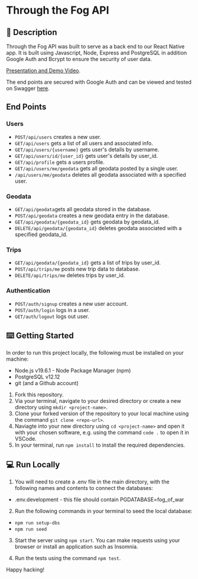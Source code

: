 # Through the Fog API

## 📝 Description

Through the Fog API was built to serve as a back end to our React Native app. It is built using Javascript, Node, Express and PostgreSQL in addition Google Auth and Bcrypt to ensure the security of user data. 

[Presentation and Demo Video](https://user-images.githubusercontent.com/23381975/229468456-36d01223-2820-46d6-86a5-441aef5a1640.mp4).

The end points are secured with Google Auth and can be viewed and tested on Swagger [here](https://fog-of-war-auth.onrender.com/api-docs/). 

## End Points


### Users
* `POST/api/users` creates a new user.
* `GET/api/users` gets a list of all users and associated info.
* `GET/api/users/{username}` gets user's details by username.
* `GET/api/users/id/{user_id}` gets user's details by user_id.
* `GET/api/profile` gets a users profile.
* `GET/api/users/me/geodata` gets all geodata posted by a single user.
* `/api/users/me/geodata` deletes all geodata associated with a specified user.

### Geodata

* `GET/api/geodata`gets all geodata stored in the database.
* `POST/api/geodata` creates a new geodata entry in the database.
* `GET/api/geodata/{geodata_id}` gets geodata by geodata_id.
* `DELETE/api/geodata/{geodata_id}` deletes geodata associated with a specified geodata_id.

### Trips

* `GET/api/geodata/{geodata_id}` gets a list of trips by user_id.
* `POST/api/trips/me` posts new trip data to database.
* `DELETE/api/trips/me` deletes trips by user_id.

### Authentication

* `POST/auth/signup` creates a new user account.
* `POST/auth/login` logs in a user.
* `GET/auth/logout` logs out user.


## ⌨️ Getting Started

In order to run this project locally, the following must be installed on your machine:

* Node.js v19.6.1 - Node Package Manager (npm)
* PostgreSQL v12.12 
* git (and a Github account)

1. Fork this repository.
2. Via your terminal, navigate to your desired directory or create a new directory using `mkdir <project-name>`. 
3. Clone your forked version of the repository to your local machine using the command `git clone <repo-url>`.
3. Naviagte into your new directory using `cd <project-name>` and open it with your chosen software, e.g. using the command `code .` to open it in VSCode.
4. In your terminal, run `npm install` to install the required dependencies.

## 💻 Run Locally

1. You will need to create a .env file in the main directory, with the following names and contents to connect the databases:

* .env.development - this file should contain PGDATABASE=fog_of_war

2. Run the following commands in your terminal to seed the local database:

* `npm run setup-dbs`
* `npm run seed`

3. Start the server using `npm start`. You can make requests using your browser or install an application such as Insomnia.

4. Run the tests using the command `npm test`.

Happy hacking!
